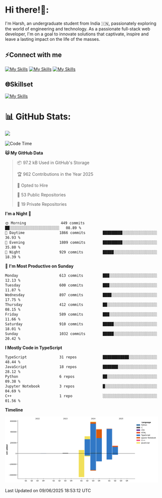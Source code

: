 
# Hi there!👋:
<p> I'm Harsh, an undergraduate student from India 🇮🇳, passionately exploring the world of engineering and technology. As a passionate full-stack web developer, I'm on a goal to innovate solutions that captivate, inspire and leave a lasting impact on the life of the masses. </p>

## ⚡Connect with me

[![My Skills](https://skillicons.dev/icons?i=gmail)](mailto:harshpandey.tech@gmail.com) [![My Skills](https://skillicons.dev/icons?i=linkedin)](https://linkedin.com/in/harsh3dev) [![My Skills](https://skillicons.dev/icons?i=twitter)](https://x.com/harshxai)

## 🌐Skillset
[![My Skills](https://skillicons.dev/icons?i=js,ts,react,nextjs,nodejs,tailwind,mongo,express,postgres,prisma,html,css,docker,aws,cpp,git,vscode,figma)](https://skillicons.dev)


# 📊 GitHub Stats:
![](https://komarev.com/ghpvc/?username=harsh3dev)

<!--START_SECTION:waka-->
![Code Time](http://img.shields.io/badge/Code%20Time-143%20hrs%2046%20mins-blue)

**🐱 My GitHub Data** 

> 📦 97.2 kB Used in GitHub's Storage 
 > 
> 🏆 962 Contributions in the Year 2025
 > 
> 💼 Opted to Hire
 > 
> 📜 53 Public Repositories 
 > 
> 🔑 19 Private Repositories 
 > 
**I'm a Night 🦉** 

```text
🌞 Morning                449 commits         ██░░░░░░░░░░░░░░░░░░░░░░░   08.89 % 
🌆 Daytime                1866 commits        █████████░░░░░░░░░░░░░░░░   36.93 % 
🌃 Evening                1809 commits        █████████░░░░░░░░░░░░░░░░   35.80 % 
🌙 Night                  929 commits         █████░░░░░░░░░░░░░░░░░░░░   18.39 % 
```
📅 **I'm Most Productive on Sunday** 

```text
Monday                   613 commits         ███░░░░░░░░░░░░░░░░░░░░░░   12.13 % 
Tuesday                  600 commits         ███░░░░░░░░░░░░░░░░░░░░░░   11.87 % 
Wednesday                897 commits         ████░░░░░░░░░░░░░░░░░░░░░   17.75 % 
Thursday                 412 commits         ██░░░░░░░░░░░░░░░░░░░░░░░   08.15 % 
Friday                   589 commits         ███░░░░░░░░░░░░░░░░░░░░░░   11.66 % 
Saturday                 910 commits         █████░░░░░░░░░░░░░░░░░░░░   18.01 % 
Sunday                   1032 commits        █████░░░░░░░░░░░░░░░░░░░░   20.42 % 
```


**I Mostly Code in TypeScript** 

```text
TypeScript               31 repos            ████████████░░░░░░░░░░░░░   48.44 % 
JavaScript               18 repos            ███████░░░░░░░░░░░░░░░░░░   28.12 % 
Python                   6 repos             ██░░░░░░░░░░░░░░░░░░░░░░░   09.38 % 
Jupyter Notebook         3 repos             █░░░░░░░░░░░░░░░░░░░░░░░░   04.69 % 
C++                      1 repo              ░░░░░░░░░░░░░░░░░░░░░░░░░   01.56 % 
```



**Timeline**

![Lines of Code chart](https://raw.githubusercontent.com/harsh3dev/harsh3dev/main/assets/bar_graph.png)


 Last Updated on 09/06/2025 18:53:12 UTC
<!--END_SECTION:waka-->


